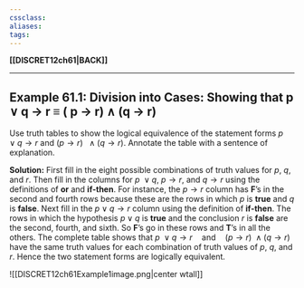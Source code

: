 ```yaml
---
cssclass:
aliases:
tags:
---
```

**[[DISCRET12ch61|BACK]]**

---
## Example 61.1: Division into Cases: Showing that p ∨ q → r ≡ ( p → r) ∧ (q → r)
Use truth tables to show the logical equivalence of the statement forms $p\ \ ∨ q → r$ and $(p → r)\ \ ∧ (q → r)$. Annotate the table with a sentence of explanation.

**Solution:**
First fill in the eight possible combinations of truth values for $p$, $q$, and $r$. Then fill in the columns for $p\ ∨ q$, $p → r$, and $q → r$ using the definitions of **or** and **if-then**. For instance, the $p → r$ column has **F**’s in the second and fourth rows because these are the rows in which $p$ is **true** and $q$ is **false**. Next fill in the $p ∨ q → r$ column using the definition of **if-then**. The rows in which the hypothesis $p ∨ q$ is **true** and the conclusion $r$ is **false** are the second, fourth, and sixth. So **F**’s go in these rows and **T**’s in all the others. The complete table shows that $p\ ∨ q → r\quad \text{and}\quad (p → r)\ ∧ (q → r)$ have the same truth values for each combination of truth values of $p$, $q$, and $r$. Hence the two statement forms are logically equivalent.

![[DISCRET12ch61Example1image.png|center wtall]]